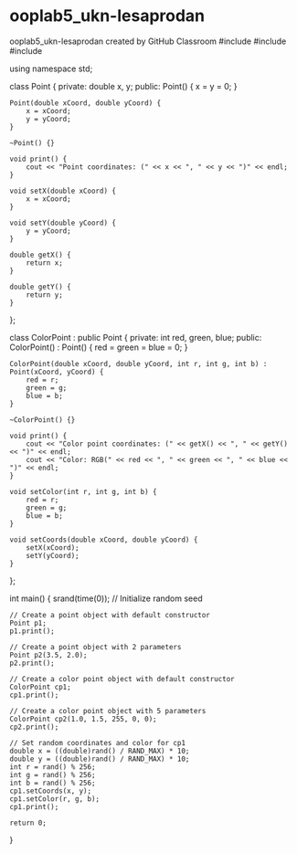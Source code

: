 # ooplab5_ukn-lesaprodan
ooplab5_ukn-lesaprodan created by GitHub Classroom
#include <iostream>
#include <cstdlib>
#include <ctime>

using namespace std;

class Point {
private:
    double x, y;
public:
    Point() {
        x = y = 0;
    }

    Point(double xCoord, double yCoord) {
        x = xCoord;
        y = yCoord;
    }

    ~Point() {}

    void print() {
        cout << "Point coordinates: (" << x << ", " << y << ")" << endl;
    }

    void setX(double xCoord) {
        x = xCoord;
    }

    void setY(double yCoord) {
        y = yCoord;
    }

    double getX() {
        return x;
    }

    double getY() {
        return y;
    }
};

class ColorPoint : public Point {
private:
    int red, green, blue;
public:
    ColorPoint() : Point() {
        red = green = blue = 0;
    }

    ColorPoint(double xCoord, double yCoord, int r, int g, int b) : Point(xCoord, yCoord) {
        red = r;
        green = g;
        blue = b;
    }

    ~ColorPoint() {}

    void print() {
        cout << "Color point coordinates: (" << getX() << ", " << getY() << ")" << endl;
        cout << "Color: RGB(" << red << ", " << green << ", " << blue << ")" << endl;
    }

    void setColor(int r, int g, int b) {
        red = r;
        green = g;
        blue = b;
    }

    void setCoords(double xCoord, double yCoord) {
        setX(xCoord);
        setY(yCoord);
    }
};

int main() {
    srand(time(0)); // Initialize random seed

    // Create a point object with default constructor
    Point p1;
    p1.print();

    // Create a point object with 2 parameters
    Point p2(3.5, 2.0);
    p2.print();

    // Create a color point object with default constructor
    ColorPoint cp1;
    cp1.print();

    // Create a color point object with 5 parameters
    ColorPoint cp2(1.0, 1.5, 255, 0, 0);
    cp2.print();

    // Set random coordinates and color for cp1
    double x = ((double)rand() / RAND_MAX) * 10;
    double y = ((double)rand() / RAND_MAX) * 10;
    int r = rand() % 256;
    int g = rand() % 256;
    int b = rand() % 256;
    cp1.setCoords(x, y);
    cp1.setColor(r, g, b);
    cp1.print();

    return 0;
}

